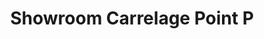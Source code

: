---
title: "Showroom Carrelage Point P"
url: /sable-sur-sarthe/showroom-carrelage-point-p/
shop: à faire soi-même
---